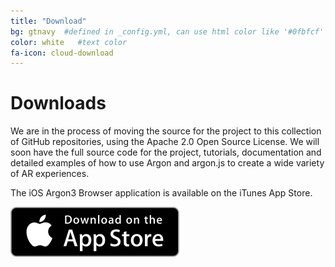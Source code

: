 ```yaml
---
title: "Download"
bg: gtnavy  #defined in _config.yml, can use html color like '#0fbfcf'
color: white   #text color
fa-icon: cloud-download
---
```

# Downloads

We are in the process of moving the source for the project to this collection of GitHub repositories, using the Apache 2.0 Open Source License. 
We will soon have the full source code for the project, tutorials, documentation and detailed examples of how to use Argon and argon.js to create 
a wide variety of AR experiences.

The iOS Argon3 Browser application is available on the iTunes App Store.

<a href="https://itunes.apple.com/us/app/argon3/id944297993?mt=8"><img src="img/Download_on_the_App_Store_Badge_US-UK_135x40.svg"></a>